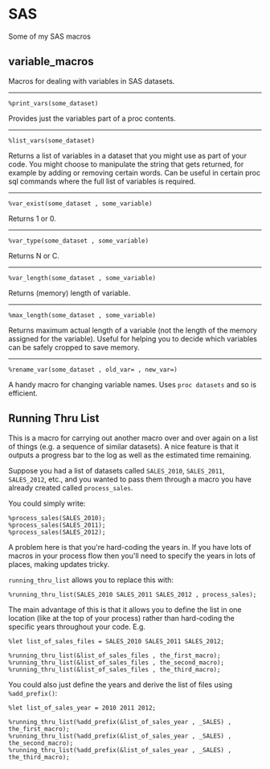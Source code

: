 # SAS
Some of my SAS macros

## variable_macros

Macros for dealing with variables in SAS datasets.
***
```
%print_vars(some_dataset)
```
Provides just the variables part of a proc contents. 
***
```
%list_vars(some_dataset)
```
Returns a list of variables in a dataset that you might use as part of your code. You might choose to manipulate the string that gets returned, for example by adding or removing certain words. Can be useful in certain proc sql commands where the full list of variables is required. 
***
```
%var_exist(some_dataset , some_variable)
```
Returns 1 or 0. 
***
```
%var_type(some_dataset , some_variable)
```
Returns N or C. 
***
```
%var_length(some_dataset , some_variable)
```
Returns (memory) length of variable. 
***
```
%max_length(some_dataset , some_variable)
```
Returns maximum actual length of a variable (not the length of the memory assigned for the variable). Useful for helping you to decide which variables can be safely cropped to save memory.
***

```
%rename_var(some_dataset , old_var= , new_var=)
```
A handy macro for changing variable names. Uses ```proc datasets``` and so is efficient.

## Running Thru List

This is a macro for carrying out another macro over and over again on a list of things (e.g. a sequence of similar datasets).
A nice feature is that it outputs a progress bar to the log as well as the estimated time remaining. 

Suppose you had a list of datasets called ```SALES_2010```, ```SALES_2011```, ```SALES_2012```, etc., and you wanted to pass them through a macro you have already created called ```process_sales```.

You could simply write:
```
%process_sales(SALES_2010);
%process_sales(SALES_2011);
%process_sales(SALES_2012);
```
A problem here is that you're hard-coding the years in. If you have lots of macros in your process flow then you'll need to specify the years in lots of places, making updates tricky.

```running_thru_list``` allows you to replace this with:
```
%running_thru_list(SALES_2010 SALES_2011 SALES_2012 , process_sales);
```

The main advantage of this is that it allows you to define the list in one location (like at the top of your process) rather than hard-coding the specific years throughout your code. E.g.
```
%let list_of_sales_files = SALES_2010 SALES_2011 SALES_2012;

%running_thru_list(&list_of_sales_files , the_first_macro);
%running_thru_list(&list_of_sales_files , the_second_macro);
%running_thru_list(&list_of_sales_files , the_third_macro);
```
You could also just define the years and derive the list of files using ```%add_prefix()```:

```
%let list_of_sales_year = 2010 2011 2012;

%running_thru_list(%add_prefix(&list_of_sales_year , _SALES) , the_first_macro);
%running_thru_list(%add_prefix(&list_of_sales_year , _SALES) , the_second_macro);
%running_thru_list(%add_prefix(&list_of_sales_year , _SALES) , the_third_macro);
```
